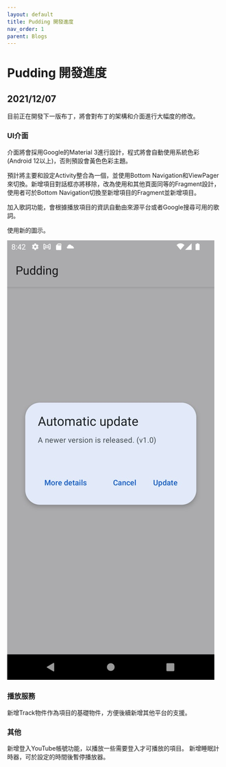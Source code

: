 ```yaml
---
layout: default
title: Pudding 開發進度
nav_order: 1
parent: Blogs
---
```

# Pudding 開發進度

## 2021/12/07

目前正在開發下一版布丁，將會對布丁的架構和介面進行大幅度的修改。

### UI介面

介面將會採用Google的Material 3進行設計，程式將會自動使用系統色彩(Android 12以上)，否則預設會黃色色彩主題。

預計將主要和設定Activity整合為一個，並使用Bottom Navigation和ViewPager來切換。新增項目對話框亦將移除，改為使用和其他頁面同等的Fragment設計，使用者可於Bottom Navigation切換至新增項目的Fragment並新增項目。

加入歌詞功能，會根據播放項目的資訊自動由來源平台或者Google搜尋可用的歌詞。

使用新的圖示。

![Dialog screenshot](20211207-pudding-1.jpg "Material 3 對話框")

### 播放服務

新增Track物件作為項目的基礎物件，方便後續新增其他平台的支援。

### 其他

新增登入YouTube帳號功能，以播放一些需要登入才可播放的項目。
新增睡眠計時器，可於設定的時間後暫停播放器。
